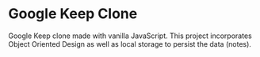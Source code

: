 # Google Keep Clone

Google Keep clone made with vanilla JavaScript. This project incorporates Object Oriented Design as well as local storage to persist the data (notes).